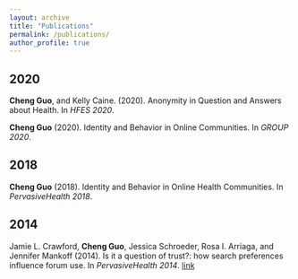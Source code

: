 ```yaml
---
layout: archive
title: "Publications"
permalink: /publications/
author_profile: true
---
```

## 2020
**Cheng Guo**, and Kelly Caine. (2020). Anonymity in Question and Answers about Health. In *HFES 2020*.

**Cheng Guo** (2020). Identity and Behavior in Online Communities. In *GROUP 2020*.
## 2018
**Cheng Guo** (2018). Identity and Behavior in Online Health Communities. In *PervasiveHealth 2018*.
## 2014
Jamie L. Crawford, **Cheng Guo**, Jessica Schroeder, Rosa I. Arriaga, and Jennifer Mankoff (2014). Is it a question of trust?: how search preferences influence forum use. In *PervasiveHealth 2014*. <a class= 'btn--info' href='https://dl.acm.org/citation.cfm?id=2686910'>link</a>

